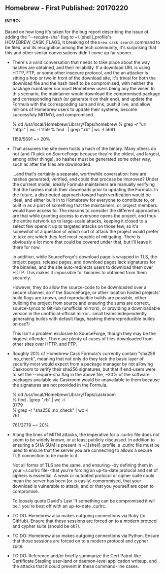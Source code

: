## Homebrew - First Published: 20170220

#### INTRO:
Based on how long it's taken for the bug report describing the issue of adding the "--require-sha" flag to ~/.&#91;shell&#93;&#95;profile's HOMEBREW_CASK_FLAGS, it breaking of the `brew cask search` command to be filed, and its recognition among the tech community, it's surprising that this and other similar conversations didn't come up far sooner.

- There's a valid conversation that needs to take place about the way hashes are obtained, and their reliability. If a download URL is using HTTP, FTP, or some other insecure protocol, and the an attacker is sitting a hop or two in front of the download site, it's trivial for both the download file and the hash itself to be compromised, with neither the package maintainer nor most Homebrew users being any the wiser. In this scenario, the maintainer would download the compromised package and corresponding hash (or generate it on their end), and update the Formula with the corresponding sum and link, push it live, and allow millions of Homebrew users to update their systems, become successfuly MITM'd, and compromised.

    % cd /usr/local/Homebrew/Library/Taps/homebrew
    % grep -r "url \"http\:" | wc -l
    1159
    % find . | grep "\.rb" | wc -l
    5691

    1159/5691 ~= 20%

- That assumes the site even hosts a hash of the binary. Many others do not (and I'll pick on SourceForge because they're the oldest, and largest, among other things), so hashes must be generated some other way, such as after the files are downloaded.

  ...and that's certainly a separate, worthwhile coversation: how are hashes generated, verified, and could that process be improved? Under the currrent model, ideally Formula maintainers are manually verifying that the hashes match their downloads prior to updating the Formula. In the future, a distributed approach toward hash verification would be ideal, and either built in to Homebrew for everyone to contribute to, or built in as a part of something that the maintainers, or project members would have access to. The reasons to consider the different approaches are that while granting access to everyone opens the project, and thus the entire network up to large-scale attacks, keeping it closed to a select few opens it up to targeted attacks on those few, so it's somewhat of a question of which sort of attack the project would prefer to take on; which they feel most capable of mitigating. There is obviously a lot more that could be covered under that, but I'll leave it there for now.

  In addition, while SourceForge's download page is wrapped in TLS, the project pages, release pages, and download pages lack signatures for the binaries, and the site auto-redirects users to download them over HTTP. This makes it impossible for binaries to obtained from them securely.

  However, they do allow the source-code to be downloaded over a secure channel, so if the SourceForge, or other location hosted projects' build flags are known, and reproducible builds are possible, either building the project from source and ensuring the sums are correct, source-syncs to GitHub (unofficial mirrors), or providing a downloadable version in the unofficial-official mirror...small teams independently generating builds with default flags, hashing them(reproducible builds on osx?)

  This isn't a problem exclusive to SourceForge, though they may be the biggest offender. There are plenty of cases of files downloaded from other sites over HTTP, and FTP.

  

- Roughly 20% of Homebrew Cask Formula's currently contain "sha256 :no_check", meaning that not only do they lack the basic layer of security most would expect from a package manager by not allowing Caskroom to verify their sha256 signatures, but that if end-users were to set the --require-sha flag in the above file, ~20% of the software packages available via Caskroom would be unavailable to them because the signatures are not provided in the Formula.  

    % cd /usr/local/Homebrew/Library/Taps/caskroom  
    % find . |grep "\.rb" | wc -l  
    3779  
    % grep -r "sha256 :no_check" | wc -l  
    761  
    
    761/3779 ~= 20%  

- Along the lines of MITM attacks, the imperative for a .curlrc file does not seem to be widely known, or at least publicly discussed. In addition to ensuring a SHA SUM is present in ~/.&#91;shell&#93;&#95;profile, a .curlrc file must be used to ensure that the server you are connecting to allows a secure TLS connection to be made to it. 
  
  Not all forms of TLS are the same, and ensuring--by defining them in your ~/.curlrc file--that you're forcing an up-to-date protocol and set of ciphers is essential. A weak or outdated protocol or cipher suite could mean the server has been [or is easily] compromised, that your download is vulnerable to attack, and or that you yourself are open to compromise. 

  To loosely quote David's Law 'If something can be compromised it will be.', you're best off with an up-to-date .curlrc.


- TO DO: Homebrew also makes outgoing connections via Ruby (to GitHub).
Ensure that those sessions are forced on to a modern protocol and cypher suite (should be ok?).

- TO DO: Homebrew also makes outgoing connections via Python. 
Ensure that those sessions are forced on to a modern protocol and cypher suite.

- TO DO: Reference and/or briefly summarize the Cert Patrol-like Certificate Stapling user-land or daemon-level application writeup, and the attacks that it could prevent in these command-line cases.
